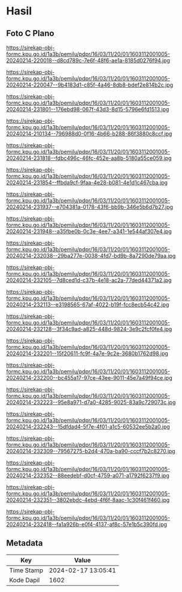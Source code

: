 # Hasil

## Foto C Plano

https://sirekap-obj-formc.kpu.go.id/1a3b/pemilu/pdpr/16/03/11/20/01/1603112001005-20240214-220018--d8cd789c-7e6f-48f6-ae1a-8185d0276f94.jpg

https://sirekap-obj-formc.kpu.go.id/1a3b/pemilu/pdpr/16/03/11/20/01/1603112001005-20240214-220047--9b4183d1-c85f-4a46-8db8-bdef2e814b2c.jpg

https://sirekap-obj-formc.kpu.go.id/1a3b/pemilu/pdpr/16/03/11/20/01/1603112001005-20240214-231801--176ebd98-067f-43d3-8d15-5796e6fd1513.jpg

https://sirekap-obj-formc.kpu.go.id/1a3b/pemilu/pdpr/16/03/11/20/01/1603112001005-20240214-210134--796988d0-0f16-4b66-b288-86f3880c8ccf.jpg

https://sirekap-obj-formc.kpu.go.id/1a3b/pemilu/pdpr/16/03/11/20/01/1603112001005-20240214-231818--fdbc496c-46fc-452e-aa8b-5180a55ce059.jpg

https://sirekap-obj-formc.kpu.go.id/1a3b/pemilu/pdpr/16/03/11/20/01/1603112001005-20240214-231854--ffbda9cf-9faa-4e28-b081-4e1d1c467cba.jpg

https://sirekap-obj-formc.kpu.go.id/1a3b/pemilu/pdpr/16/03/11/20/01/1603112001005-20240214-231937--e704381a-0178-43f6-bb9b-346e5b6d7b27.jpg

https://sirekap-obj-formc.kpu.go.id/1a3b/pemilu/pdpr/16/03/11/20/01/1603112001005-20240214-231948--a35fbe0b-0c3e-4ee7-a341-1e544af307e4.jpg

https://sirekap-obj-formc.kpu.go.id/1a3b/pemilu/pdpr/16/03/11/20/01/1603112001005-20240214-232038--29ba277e-0038-4fd7-bd9b-8a7290de79aa.jpg

https://sirekap-obj-formc.kpu.go.id/1a3b/pemilu/pdpr/16/03/11/20/01/1603112001005-20240214-232105--7d8ced1d-c37b-4e18-ac2a-77ded44371a2.jpg

https://sirekap-obj-formc.kpu.go.id/1a3b/pemilu/pdpr/16/03/11/20/01/1603112001005-20240214-232113--e3198565-67af-4022-b19f-fcc8ecb54c42.jpg

https://sirekap-obj-formc.kpu.go.id/1a3b/pemilu/pdpr/16/03/11/20/01/1603112001005-20240214-232128--3f34c9ad-a825-448d-9824-3e9c2fcf0fe4.jpg

https://sirekap-obj-formc.kpu.go.id/1a3b/pemilu/pdpr/16/03/11/20/01/1603112001005-20240214-232201--15f20611-fc9f-4a7e-9c2e-3680b1762d98.jpg

https://sirekap-obj-formc.kpu.go.id/1a3b/pemilu/pdpr/16/03/11/20/01/1603112001005-20240214-232200--bc455a17-97ce-43ee-9011-45e7a49f94ce.jpg

https://sirekap-obj-formc.kpu.go.id/1a3b/pemilu/pdpr/16/03/11/20/01/1603112001005-20240214-232223--95e8a971-d7a0-4285-9025-83a9c729073c.jpg

https://sirekap-obj-formc.kpu.go.id/1a3b/pemilu/pdpr/16/03/11/20/01/1603112001005-20240214-232243--15dfdad4-5f7e-4f01-a1c5-60532ee5b2a0.jpg

https://sirekap-obj-formc.kpu.go.id/1a3b/pemilu/pdpr/16/03/11/20/01/1603112001005-20240214-232309--79567275-b2d4-470a-ba90-cccf7b2c8270.jpg

https://sirekap-obj-formc.kpu.go.id/1a3b/pemilu/pdpr/16/03/11/20/01/1603112001005-20240214-232352--88eedebf-d0cf-4759-a071-a1792f6237f9.jpg

https://sirekap-obj-formc.kpu.go.id/1a3b/pemilu/pdpr/16/03/11/20/01/1603112001005-20240214-232351--3802ebdc-4ebd-4f6f-8aac-1c30f461f460.jpg

https://sirekap-obj-formc.kpu.go.id/1a3b/pemilu/pdpr/16/03/11/20/01/1603112001005-20240214-232418--fa1a926b-e0f4-4137-af8c-57e1b5c390fd.jpg


## Metadata

| Key        | Value               |
| ---------- | ------------------- |
| Time Stamp | 2024-02-17 13:05:41 |
| Kode Dapil | 1602                |



